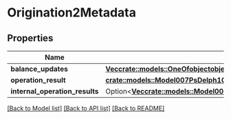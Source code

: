 # Origination2Metadata

## Properties

Name | Type | Description | Notes
------------ | ------------- | ------------- | -------------
**balance_updates** | [**Vec<crate::models::OneOfobjectobjectobjectobject>**](oneOf<object,object,object,object>.md) |  | 
**operation_result** | [**crate::models::Model007PsDelph1OperationAlphaOperationResultOrigination**](007-PsDELPH1.operation.alpha.operation_result.origination.md) |  | 
**internal_operation_results** | Option<[**Vec<crate::models::Model007PsDelph1OperationAlphaInternalOperationResult>**](007-PsDELPH1.operation.alpha.internal_operation_result.md)> |  | [optional]

[[Back to Model list]](../README.md#documentation-for-models) [[Back to API list]](../README.md#documentation-for-api-endpoints) [[Back to README]](../README.md)


